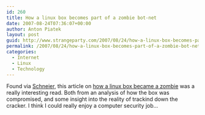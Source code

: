 ```yaml
---
id: 260
title: How a linux box becomes part of a zombie bot-net
date: 2007-08-24T07:36:07+00:00
author: Anton Piatek
layout: post
guid: http://www.strangeparty.com/2007/08/24/how-a-linux-box-becomes-part-of-a-zombie-bot-net/
permalink: /2007/08/24/how-a-linux-box-becomes-part-of-a-zombie-bot-net/
categories:
  - Internet
  - Linux
  - Technology
---
```

Found via [Schneier](http://www.schneier.com/blog/archives/2007/08/how_a_linux_ser.html), this article on [how a linux box became a zombie](http://blog.gnist.org/article.php?story=HollidayCracking) was a really interesting read. Both from an analysis of how the box was compromised, and some insight into the reality of trackind down the cracker. I think I could really enjoy a computer security job&#8230;